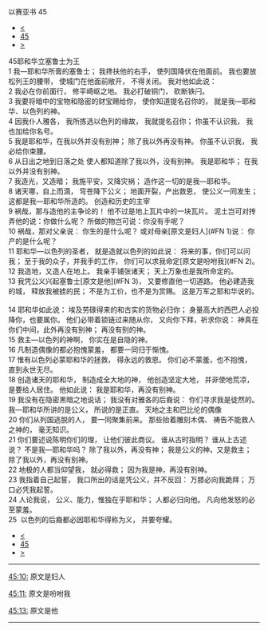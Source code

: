 ﻿





 以赛亚书 45




* [<](bible/ISA44.md)
* [45](bible/ISA.md)
* [>](bible/ISA46.md)



 
45耶和华立塞鲁士为王  
1 我—耶和华所膏的塞鲁士； 我搀扶他的右手， 使列国降伏在他面前。 我也要放松列王的腰带， 使城门在他面前敞开， 不得关闭。 我对他如此说：  
2 我必在你前面行， 修平崎岖之地。 我必打破铜门， 砍断铁闩。  
3 我要将暗中的宝物和隐密的财宝赐给你， 使你知道提名召你的， 就是我—耶和华、以色列的神。  
4 因我仆人雅各， 我所拣选以色列的缘故， 我就提名召你； 你虽不认识我， 我也加给你名号。  
5 我是耶和华，在我以外并没有别神； 除了我以外再没有神。 你虽不认识我， 我必给你束腰。  
6 从日出之地到日落之处 使人都知道除了我以外，没有别神。 我是耶和华； 在我以外并没有别神。  
7 我造光，又造暗； 我施平安，又降灾祸； 造作这一切的是我—耶和华。     
8 诸天哪，自上而滴， 穹苍降下公义； 地面开裂，产出救恩， 使公义一同发生； 这都是我—耶和华所造的。 创造和历史的主宰  
9 祸哉，那与造他的主争论的！ 他不过是地上瓦片中的一块瓦片。 泥土岂可对抟弄他的说：你做什么呢？ 所做的物岂可说：你没有手呢？  
10 祸哉，那对父亲说： 你生的是什么呢？ 或对母亲[原文是妇人](#FN
1)说： 你产的是什么呢？  
11 耶和华—以色列的圣者， 就是造就以色列的如此说： 将来的事，你们可以问我； 至于我的众子，并我手的工作， 你们可以求我命定[原文是吩咐我](#FN
2)。  
12 我造地，又造人在地上。 我亲手铺张诸天； 天上万象也是我所命定的。  
13 我凭公义兴起塞鲁士[原文是他](#FN
3)， 又要修直他一切道路。 他必建造我的城， 释放我被掳的民； 不是为工价，也不是为赏赐。 这是万军之耶和华说的。     
14 耶和华如此说： 埃及劳碌得来的和古实的货物必归你； 身量高大的西巴人必投降你，也要属你。 他们必带着锁链过来随从你， 又向你下拜，祈求你说： 神真在你们中间，此外再没有别神； 再没有别的神。  
15 救主—以色列的神啊， 你实在是自隐的神。  
16 凡制造偶像的都必抱愧蒙羞， 都要一同归于惭愧。  
17 惟有以色列必蒙耶和华的拯救， 得永远的救恩。 你们必不蒙羞，也不抱愧， 直到永世无尽。     
18 创造诸天的耶和华， 制造成全大地的神， 他创造坚定大地， 并非使地荒凉， 是要给人居住。 他如此说： 我是耶和华，再没有别神。  
19 我没有在隐密黑暗之地说话； 我没有对雅各的后裔说： 你们寻求我是徒然的。 我—耶和华所讲的是公义， 所说的是正直。 天地之主和巴比伦的偶像  
20 你们从列国逃脱的人， 要一同聚集前来。 那些抬着雕刻木偶、 祷告不能救人之神的， 毫无知识。  
21 你们要述说陈明你们的理， 让他们彼此商议。 谁从古时指明？ 谁从上古述说？ 不是我—耶和华吗？ 除了我以外，再没有神； 我是公义的神，又是救主； 除了我以外，再没有别神。  
22 地极的人都当仰望我， 就必得救； 因为我是神，再没有别神。  
23 我指着自己起誓， 我口所出的话是凭公义，并不反回： 万膝必向我跪拜； 万口必凭我起誓。     
24 人论我说， 公义、能力，惟独在乎耶和华； 人都必归向他。 凡向他发怒的必至蒙羞。  
25  以色列的后裔都必因耶和华得称为义， 并要夸耀。 
* [<](bible/ISA44.md)
* [45](bible/ISA.md)
* [>](bible/ISA46.md)





---


[45:10:](#V10)
原文是妇人


[45:11:](#V11)
原文是吩咐我


[45:13:](#V13)
原文是他




---









